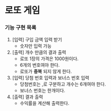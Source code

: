 # 로또 게임
### 기능 구현 목록
1. [입력] 구입 금액 입력 받기
    - 숫자만 입력 가능
1. [출력] 개수 만큼의 결과 출력
    - 로또 1장의 가격은 1000원이다.
    - 6개의 번호여야 한다.
    - 로또가 **중복** 되지 않게 한다.
1. [입력] 당첨 번호 입력과 보너스 번호 입력
    - 당첨번호는 ,로 구분하고 개수는 6개여야 한다.
    - 보너스 번호는 한개이다.
1. [출력] 결과 출력
    - 수익률을 계산해 출력한다.